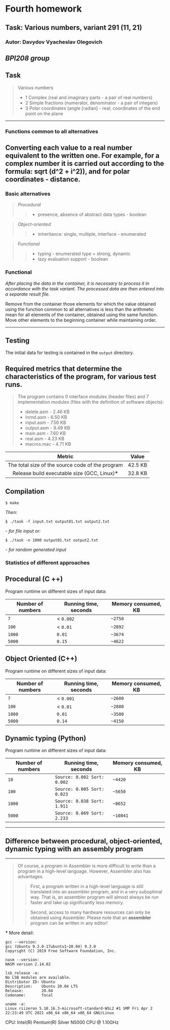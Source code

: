 
# Fourth homework

## Task: Various numbers, variant 291 (11, 21)

### Autor: Davydov Vyacheslav Olegovich
## _BPI208 group_

## Task

>Various numbers
> * 1 Complex (real and imaginary parts - a pair of real numbers)
> * 2 Simple fractions (numerator, denominator - a pair of integers)
> * 3 Polar coordinates (angle [radian] - real; coordinates of the end point on the plane

------

### Functions common to all alternatives

Converting each value to a real number equivalent to the written one. For example, for a complex number it is carried out according to the formula: sqrt (d^2 + i^2)), and for polar coordinates - distance.
---------

### Basic alternatives

> _Procedural_
>> * presence, absence of abstract data types - boolean

> _Object-oriented_
>> * inheritance: single, multiple, interface - enumerated

> _Functional_
>> * typing - enumerated type = strong, dynamic
>> * lazy evaluation support - boolean

### Functional

_After placing the data in the container, it is necessary to process it in accordance with the task variant.
The processed data are then entered into a separate result file._

Remove from the container those elements for which the value obtained using the function common to all alternatives is less than
the arithmetic mean for all elements of the container, obtained using the same function. Move other elements to the beginning
container while maintaining order.

---------

## Testing

The initial data for testing is contained in the `output` directory.

## Required metrics that determine the characteristics of the program, for various test runs.

> The program contains 0 interface modules (header files) and 7 implementation modules (files with the definition of software objects):
> * delete.asm - 2.46 KB
> * inrnd.asm - 6.50 KB
> * input.asm - 7.56 KB
> * output.asm - 9.49 KB
> * main.asm - 7.60 KB
> * real.asm - 4.23 KB
> * macros.mac - 4.71 KB

| Metric | Value |
| :---: | --- |
| The total size of the source code of the program | 42.5 KB |
| Release build executable size (GCC, Linux)__*__ | 32.8 KB |

## Compilation

```
$ make
```
_Then:_
```
$ ./task -f input.txt output01.txt output2.txt
```
_- for file input_
_or:_
```
$ ./task -n 1000 output01.txt output2.txt
```
_- for random generated input_

### Statistics of different approaches

## Procedural (C ++)

Program runtime on different sizes of input data:

Number of numbers | Running time, seconds | Memory consumed, KB
--- | --- | --- 
`7` | < `0.002` | `~2750`
`100` | < `0.01` | `~2892`
`1000` | `0.01` | `~3674`
`5000` | `0.15` | `~4622`


## Object Oriented (C++)

Program runtime on different sizes of input data:

Number of numbers | Running time, seconds | Memory consumed, KB
--- | --- | --- 
`7` | < `0.001` | `~2600`
`100` | < `0.01` | `~2800`
`1000` | `0.01` | `~3500`
`5000` | `0.14` | `~4150`

## Dynamic typing (Python)

Program runtime on different sizes of input data:

Number of numbers | Running time, seconds | Memory consumed, KB
--- | --- | --- 
`10` | `Source: 0.002 Sort: 0.002` | `~4420`
`100` | `Source: 0.005 Sort: 0.023` | `~5650`
`1000` | `Source: 0.038 Sort: 1.911` | `~8652`
`5000` | `Source: 0.069 Sort: 2.233` | `~10841`

---
## Difference between procedural, object-oriented, dynamic typing with an assembly program

--------
> Of course, a program in Assembler is more difficult to write than a program in a high-level language. However, Assembler also has advantages.
>> First, a program written in a high-level language
is still translated into an assembler program,
and in a very suboptimal way.
That is, an assembler program will almost always be
run faster and take up significantly less memory.
>
>> Second, access to many hardware resources
can only be obtained using Assembler. Please note that an __assembler__ program can be written in any editor!


__*__ More detail:

```
gcc --version:
gcc (Ubuntu 9.3.0-17ubuntu1~20.04) 9.3.0
Copyright (C) 2019 Free Software Foundation, Inc.
```
```
nasm --version:
NASM version 2.14.02
```
```
lsb_release -a:
No LSB modules are available.
Distributor ID: Ubuntu
Description:    Ubuntu 20.04 LTS
Release:        20.04
Codename:       focal
```
```
uname -a:
Linux riizeron 5.10.16.3-microsoft-standard-WSL2 #1 SMP Fri Apr 2 22:23:49 UTC 2021 x86_64 x86_64 x86_64 GNU/Linux
```

CPU: 
Intel(R) Pentium(R) Silver N5000 CPU @ 1.10GHz

